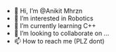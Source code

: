 - 👋 Hi, I’m @Anikit Mhrzn
- 👀 I’m interested in Robotics
- 🌱 I’m currently learning C++
- 💞️ I’m looking to collaborate on ...
- 📫 How to reach me (PLZ dont)


<!---
SpiritKingXD/SpiritKingXD is a ✨ special ✨ repository because its `README.md` (this file) appears on your GitHub profile.
You can click the Preview link to take a look at your changes.
--->

